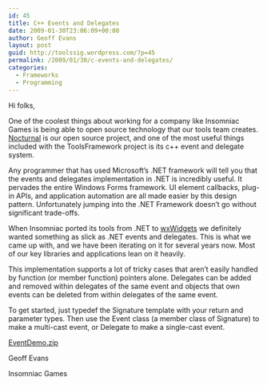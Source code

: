 ```yaml
---
id: 45
title: C++ Events and Delegates
date: 2009-01-30T23:06:09+00:00
author: Geoff Evans
layout: post
guid: http://toolssig.wordpress.com/?p=45
permalink: /2009/01/30/c-events-and-delegates/
categories:
  - Frameworks
  - Programming
---
```

Hi folks,

One of the coolest things about working for a company like Insomniac Games is being able to open source technology that our tools team creates.  [Nocturnal](http://nocturnal.insomniacgames.com) is our open source project, and one of the most useful things included with the ToolsFramework project is its c++ event and delegate system.

Any programmer that has used Microsoft&#8217;s .NET framework will tell you that the events and delegates implementation in .NET is incredibly useful. It pervades the entire Windows Forms framework. UI element callbacks, plug-in APIs, and application automation are all made easier by this design pattern. Unfortunately jumping into the .NET Framework doesn&#8217;t go without significant trade-offs.

When Insomniac ported its tools from .NET to [wxWidgets](http://wxwidgets.org) we definitely wanted something as slick as .NET events and delegates. This is what we came up with, and we have been iterating on it for several years now. Most of our key libraries and applications lean on it heavily.

This implementation supports a lot of tricky cases that aren&#8217;t easily handled by function (or member function) pointers alone. Delegates can be added and removed within delegates of the same event and objects that own events can be deleted from within delegates of the same event.

To get started, just typedef the Signature template with your return and parameter types. Then use the Event class (a member class of Signature) to make a multi-cast event, or Delegate to make a single-cast event.

[EventDemo.zip](http://nocturnal.insomniacgames.com/nocturnal/EventDemo.zip)

Geoff Evans
  
Insomniac Games